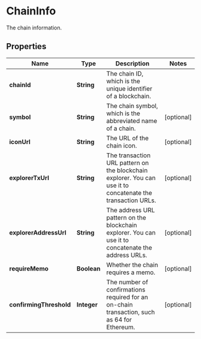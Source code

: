 

# ChainInfo

The chain information.

## Properties

| Name | Type | Description | Notes |
|------------ | ------------- | ------------- | -------------|
|**chainId** | **String** | The chain ID, which is the unique identifier of a blockchain. |  |
|**symbol** | **String** | The chain symbol, which is the abbreviated name of a chain. |  [optional] |
|**iconUrl** | **String** | The URL of the chain icon. |  [optional] |
|**explorerTxUrl** | **String** | The transaction URL pattern on the blockchain explorer. You can use it to concatenate the transaction URLs. |  [optional] |
|**explorerAddressUrl** | **String** | The address URL pattern on the blockchain explorer. You can use it to concatenate the address URLs. |  [optional] |
|**requireMemo** | **Boolean** | Whether the chain requires a memo. |  [optional] |
|**confirmingThreshold** | **Integer** | The number of confirmations required for an on-chain transaction, such as 64 for Ethereum. |  [optional] |



